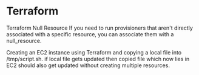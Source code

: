 # Terraform
Terraform Null Resource
If you need to run provisioners that aren't directly associated with a specific resource, you can associate them with a null_resource.

Creating an EC2 instance using Terraform and copying a local file into /tmp/script.sh. if local file gets updated then copied file which now lies in EC2 should also get updated without creating multiple resources.
